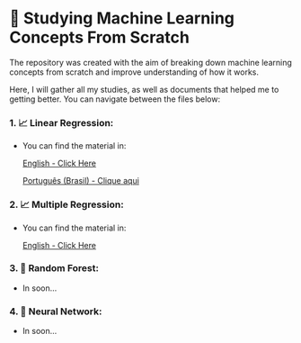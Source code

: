 # 🤖 Studying Machine Learning Concepts From Scratch

The repository was created with the aim of breaking down machine learning concepts from scratch and improve understanding of how it works. 

Here, I will gather all my studies, as well as documents that helped me to getting better. You can navigate between the files below:

### 1. 📈 Linear Regression:
- You can find the material in:

    <a href="linear-regression/regression_study.ipynb">English - Click Here</a>

    <a href="linear-regression/estudo_regressão.ipynb">Português (Brasil) - Clique aqui</a>

### 2. 📈 Multiple Regression:
- You can find the material in:

    <a href="multiple-regression/multiple_regression_study.ipynb">English - Click Here</a>

### 3. 🌳 Random Forest:
- In soon...

### 4. 🧬 Neural Network:
- In soon...